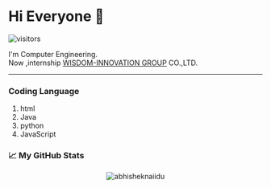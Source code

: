 # Hi Everyone 👋    
![visitors](https://visitor-badge.glitch.me/badge?page_id=Doittikorn.Doittikorn)

I'm Computer Engineering. <br/>
Now ,internship [WISDOM-INNOVATION GROUP](https://www.wisdom-innovation.com/) CO.,LTD. 

***
<h3>Coding Language</h3>

1. html
2. Java
3. python
4. JavaScript



<h3>📈 My GitHub Stats</h3>

<p align="center"> <img src="https://github-readme-stats.vercel.app/api?username=Doittikorn&show_icons=true&theme=highcontrast" alt="abhisheknaiidu" />



<!---
Here are some ideas to get you started:

- 🔭 I’m currently working on ... 
- 🌱 I’m currently learning vue.js
- 👯 I’m looking to collaborate on ...
- 🤔 I’m looking for help with ...
- 💬 Ask me about ...
- 📫 How to reach me: ...
- 😄 Pronouns: ...
- ⚡ Fun fact: ...
-->
